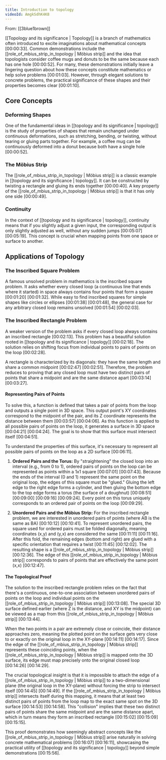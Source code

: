 ```yaml
---
title: Introduction to topology
videoId: AmgkSdhK4K8
---
```


From: [[3blue1brown]] <br/> 

[[Topology and its significance | Topology]] is a branch of mathematics often introduced to excite imaginations about mathematical concepts <a class="yt-timestamp" data-t="00:00:33">[00:00:33]</a>. Common demonstrations include the [[role_of_mbius_strip_in_topology | Möbius strip]] and the idea that topologists consider coffee mugs and donuts to be the same because each has one hole <a class="yt-timestamp" data-t="00:00:52">[00:00:52]</a>. For many, these demonstrations initially leave a lingering question about how these concepts constitute mathematics or help solve problems <a class="yt-timestamp" data-t="00:01:03">[00:01:03]</a>. However, through elegant solutions to concrete problems, the practical significance of these shapes and their properties becomes clear <a class="yt-timestamp" data-t="00:01:10">[00:01:10]</a>.

## Core Concepts

### Deforming Shapes
One of the fundamental ideas in [[topology and its significance | topology]] is the study of properties of shapes that remain unchanged under continuous deformations, such as stretching, bending, or twisting, without tearing or gluing parts together. For example, a coffee mug can be continuously deformed into a donut because both have a single hole <a class="yt-timestamp" data-t="00:00:52">[00:00:52]</a>.

### The Möbius Strip
The [[role_of_mbius_strip_in_topology | Möbius strip]] is a classic example in [[topology and its significance | topology]]. It can be constructed by twisting a rectangle and gluing its ends together <a class="yt-timestamp" data-t="00:00:40">[00:00:40]</a>. A key property of the [[role_of_mbius_strip_in_topology | Möbius strip]] is that it has only one side <a class="yt-timestamp" data-t="00:00:49">[00:00:49]</a>.

### Continuity
In the context of [[topology and its significance | topology]], continuity means that if you slightly adjust a given input, the corresponding output is only slightly adjusted as well, without any sudden jumps <a class="yt-timestamp" data-t="00:05:07">[00:05:07]</a> <a class="yt-timestamp" data-t="00:05:19">[00:05:19]</a>. This concept is crucial when mapping points from one space or surface to another.

## Applications of Topology

### The Inscribed Square Problem
A famous unsolved problem in mathematics is the inscribed square problem. It asks whether every closed loop (a continuous line that ends where it started) in space always contains four points that form a square <a class="yt-timestamp" data-t="00:01:20">[00:01:20]</a> <a class="yt-timestamp" data-t="00:01:32">[00:01:32]</a>. While easy to find inscribed squares for simple shapes like circles or ellipses <a class="yt-timestamp" data-t="00:01:38">[00:01:38]</a> <a class="yt-timestamp" data-t="00:01:48">[00:01:48]</a>, the general case for any arbitrary closed loop remains unsolved <a class="yt-timestamp" data-t="00:01:54">[00:01:54]</a> <a class="yt-timestamp" data-t="00:02:03">[00:02:03]</a>.

### The Inscribed Rectangle Problem
A weaker version of the problem asks if every closed loop always contains an inscribed rectangle <a class="yt-timestamp" data-t="00:02:13">[00:02:13]</a>. This problem has a beautiful solution rooted in [[topology and its significance | topology]] <a class="yt-timestamp" data-t="00:02:18">[00:02:18]</a>. The solution relies on shifting focus from individual points to pairs of points on the loop <a class="yt-timestamp" data-t="00:02:28">[00:02:28]</a>.

A rectangle is characterized by its diagonals: they have the same length and share a common midpoint <a class="yt-timestamp" data-t="00:02:47">[00:02:47]</a> <a class="yt-timestamp" data-t="00:02:51">[00:02:51]</a>. Therefore, the problem reduces to proving that any closed loop must have two distinct pairs of points that share a midpoint and are the same distance apart <a class="yt-timestamp" data-t="00:03:14">[00:03:14]</a> <a class="yt-timestamp" data-t="00:03:27">[00:03:27]</a>.

#### Representing Pairs of Points
To solve this, a function is defined that takes a pair of points from the loop and outputs a single point in 3D space. This output point's XY coordinates correspond to the midpoint of the pair, and its Z coordinate represents the distance between them <a class="yt-timestamp" data-t="00:03:57">[00:03:57]</a> <a class="yt-timestamp" data-t="00:04:06">[00:04:06]</a>. As this function is applied to all possible pairs of points on the loop, it generates a surface in 3D space <a class="yt-timestamp" data-t="00:04:21">[00:04:21]</a> <a class="yt-timestamp" data-t="00:04:24">[00:04:24]</a>. The goal is to show that this surface must intersect itself <a class="yt-timestamp" data-t="00:04:51">[00:04:51]</a>.

To understand the properties of this surface, it's necessary to represent all possible pairs of points on the loop as a 2D surface <a class="yt-timestamp" data-t="00:06:11">[00:06:11]</a>.

1.  **Ordered Pairs and the Torus:**
    By "straightening" the closed loop into an interval (e.g., from 0 to 1), ordered pairs of points on the loop can be represented as points within a 1x1 square <a class="yt-timestamp" data-t="00:07:01">[00:07:01]</a> <a class="yt-timestamp" data-t="00:07:43">[00:07:43]</a>. Because the ends of the interval (0 and 1) represent the same point on the original loop, the edges of this square must be "glued." Gluing the left edge to the right edge forms a cylinder, and then gluing the bottom edge to the top edge forms a torus (the surface of a doughnut) <a class="yt-timestamp" data-t="00:08:51">[00:08:51]</a> <a class="yt-timestamp" data-t="00:09:00">[00:09:00]</a> <a class="yt-timestamp" data-t="00:09:16">[00:09:16]</a> <a class="yt-timestamp" data-t="00:09:24">[00:09:24]</a>. Every point on this torus uniquely corresponds to an ordered pair of points on the loop <a class="yt-timestamp" data-t="00:09:29">[00:09:29]</a>.

2.  **Unordered Pairs and the Möbius Strip:**
    For the inscribed rectangle problem, we are interested in unordered pairs of points (where AB is the same as BA) <a class="yt-timestamp" data-t="00:10:12">[00:10:12]</a> <a class="yt-timestamp" data-t="00:10:41">[00:10:41]</a>. To represent unordered pairs, the square used for ordered pairs must be folded diagonally, meaning coordinates (x,y) and (y,x) are considered the same <a class="yt-timestamp" data-t="00:11:11">[00:11:11]</a> <a class="yt-timestamp" data-t="00:11:16">[00:11:16]</a>. After this fold, the remaining edges (bottom and right) are glued with a specific orientation that requires a twist <a class="yt-timestamp" data-t="00:11:45">[00:11:45]</a> <a class="yt-timestamp" data-t="00:12:02">[00:12:02]</a>. The resulting shape is a [[role_of_mbius_strip_in_topology | Möbius strip]] <a class="yt-timestamp" data-t="00:12:36">[00:12:36]</a>. The edge of this [[role_of_mbius_strip_in_topology | Möbius strip]] corresponds to pairs of points that are effectively the same point (x,x) <a class="yt-timestamp" data-t="00:12:47">[00:12:47]</a>.

#### The Topological Proof
The solution to the inscribed rectangle problem relies on the fact that there's a continuous, one-to-one association between unordered pairs of points on the loop and individual points on the [[role_of_mbius_strip_in_topology | Möbius strip]] <a class="yt-timestamp" data-t="00:13:08">[00:13:08]</a>. The special 3D surface defined earlier (where Z is the distance, and XY is the midpoint) can be viewed as a map from this [[role_of_mbius_strip_in_topology | Möbius strip]] <a class="yt-timestamp" data-t="00:13:44">[00:13:44]</a>.

When the two points in a pair are extremely close or coincide, their distance approaches zero, meaning the plotted point on the surface gets very close to or exactly on the original loop in the XY-plane <a class="yt-timestamp" data-t="00:14:11">[00:14:11]</a> <a class="yt-timestamp" data-t="00:14:17">[00:14:17]</a>. Since the edge of the [[role_of_mbius_strip_in_topology | Möbius strip]] represents these coinciding points, when the [[role_of_mbius_strip_in_topology | Möbius strip]] is mapped onto the 3D surface, its edge must map precisely onto the original closed loop <a class="yt-timestamp" data-t="00:14:26">[00:14:26]</a> <a class="yt-timestamp" data-t="00:14:29">[00:14:29]</a>.

The crucial topological insight is that it is impossible to attach the edge of a [[role_of_mbius_strip_in_topology | Möbius strip]] to a two-dimensional plane (the original loop in the XY-plane) without forcing the strip to intersect itself <a class="yt-timestamp" data-t="00:14:45">[00:14:45]</a> <a class="yt-timestamp" data-t="00:14:49">[00:14:49]</a>. If the [[role_of_mbius_strip_in_topology | Möbius strip]] intersects itself during this mapping, it means that at least two distinct pairs of points from the loop map to the exact same spot on the 3D surface <a class="yt-timestamp" data-t="00:14:53">[00:14:53]</a> <a class="yt-timestamp" data-t="00:14:58">[00:14:58]</a>. This "collision" implies that these two distinct pairs of points share the same midpoint and are the same distance apart, which in turn means they form an inscribed rectangle <a class="yt-timestamp" data-t="00:15:02">[00:15:02]</a> <a class="yt-timestamp" data-t="00:15:09">[00:15:09]</a> <a class="yt-timestamp" data-t="00:15:15">[00:15:15]</a>.

This proof demonstrates how seemingly abstract concepts like the [[role_of_mbius_strip_in_topology | Möbius strip]] arise naturally in solving concrete mathematical problems <a class="yt-timestamp" data-t="00:16:07">[00:16:07]</a> <a class="yt-timestamp" data-t="00:16:11">[00:16:11]</a>, showcasing the practical utility of [[topology and its significance | topology]] beyond simple demonstrations <a class="yt-timestamp" data-t="00:15:56">[00:15:56]</a>.